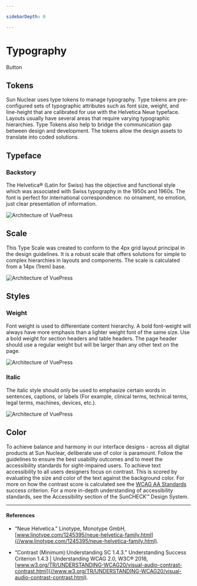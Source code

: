 ```yaml
---

sidebarDepth: 0

---
```


# Typography

<b-button variant="outline-primary" href="assets/typescale.sketch" download>Button</b-button>

## Tokens
Sun Nuclear uses type tokens to manage typography. Type tokens are pre-configured sets of typographic attributes such as font size, weight, and line-height that are calibrated for use with the Helvetica Neue typeface. 
Layouts usually have several areas that require varying typographic hierarchies. Type Tokens also help to bridge the communication gap between design and development. The tokens allow the design assets to translate into coded solutions.

## Typeface

### Backstory
The Helvetica® (Latin for Swiss) has the objective and functional style which was associated with Swiss typography in the 1950s and 1960s. The font is perfect for international correspondence: no ornament, no emotion, just clear presentation of information.

![Architecture of VuePress](/images/suncheck/guidelines/type-helvetica-neue.png)

## Scale

This Type Scale was created to conform to the 4px grid layout principal in the design guidelines. It is a robust scale that offers solutions for simple to complex hierarchies in layouts and components. The scale is calculated from a 14px (1rem) base.

![Architecture of VuePress](/images/suncheck/guidelines/type-scale.png)

## Styles

### Weight

Font weight is used to differentiate content hierarchy. A bold font-weight will always have more emphasis than a lighter weight font of the same size.
Use a bold weight for section headers and table headers. The page header should use a regular weight but will be larger than any other text on the page.

![Architecture of VuePress](/images/suncheck/guidelines/type-weights.png)

### Italic

The italic style should only be used to emphasize certain words in sentences, captions, or labels (For example, clinical terms, technical terms, legal terms, machines, devices, etc.).

![Architecture of VuePress](/images/suncheck/guidelines/type-italic.png)

## Color

To achieve balance and harmony in our interface designs - across all digital products at Sun Nuclear, deliberate use of color is paramount. Follow the guidelines to ensure the best usability outcomes and to meet the accessibility standards for sight-impaired users. To achieve text accessibility to all users designers focus on contrast. This is scored by evaluating the size and color of the text against the background color. For more on how the contrast score is calculated see the [WCAG AA Standards](//www.w3.org/TR/UNDERSTANDING-WCAG20/visual-audio-contrast-contrast.html) success criterion. For a more in-depth understanding of accessibility standards, see the Accessibility section of the SunCHECK™ Design System.

 ---

#### References

- “Neue Helvetica.” Linotype, Monotype GmbH, [www.linotype.com/1245395/neue-helvetica-family.html](//www.linotype.com/1245395/neue-helvetica-family.html).

- “Contrast (Minimum):Understanding SC 1.4.3.” Understanding Success Criterion 1.4.3 | Understanding WCAG 2.0, W3C® 2016, [www.w3.org/TR/UNDERSTANDING-WCAG20/visual-audio-contrast-contrast.html](//www.w3.org/TR/UNDERSTANDING-WCAG20/visual-audio-contrast-contrast.html).

